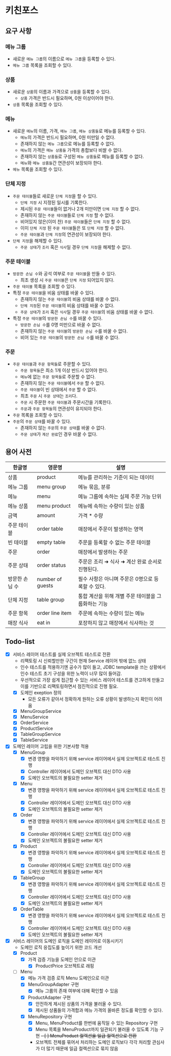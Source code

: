 # 키친포스

## 요구 사항
### 메뉴 그룹
- 새로운 `메뉴 그룹`의 이름으로 `메뉴 그룹`을 등록할 수 있다.
- `메뉴 그룹` 목록을 조회할 수 있다.

### 상품
- 새로운 `상품`의 이름과 가격으로 `상품`을 등록할 수 있다.
    - `상품` 가격은 반드시 필요하며, 0원 이상이어야 한다.
- `상품` 목록을 조회할 수 있다.

### 메뉴
- 새로운 `메뉴`의 이름, 가격, `메뉴 그룹`, `메뉴 상품들`로 메뉴를 등록할 수 있다.
    - `메뉴`의 가격은 반드시 필요하며, 0원 미만일 수 없다.
    - 존재하지 않는 `메뉴 그룹`으로 메뉴를 등록할 수 없다.
    - `메뉴`의 가격은 `메뉴 상품들` 가격의 총합보다 비쌀 수 없다.
    - 존재하지 않는 `상품들`로 구성된 `메뉴 상품들`로 메뉴를 등록할 수 없다.
    - `메뉴`와 `메뉴 상품들`간 연관성이 보장되야 한다.
- `메뉴` 목록을 조회할 수 있다.

### 단체 지정
- `주문 테이블`들로 새로운 `단체 지정`을 할 수 있다.
    - `단체 지정` 시 지정된 일시를 기록한다.
    - 제시된 `주문 테이블`들이 없거나 2개 미만이면 `단체 지정` 할 수 없다.
    - 존재하지 않는 `주문 테이블`들로 `단체 지정` 할 수 없다.
    - 비어있지 않은(이미 찬) `주문 테이블`들은 `단체 지정` 할 수 없다.
    - 이미 `단체 지정` 된 `주문 테이블`들은 또 `단체 지정` 할 수 없다.
    - `주문 테이블`과 `단체 지정`의 연관성이 보장되야 한다.
- `단체 지정`을 해제할 수 있다.
    - `주문 상태`가 `조리` 혹은 `식사`일 경우 `단체 지정`을 해제할 수 없다.
    
### 주문 테이블
- `방문한 손님 수`와 공석 여부로 `주문 테이블`을 만들 수 있다.
    - 최초 생성 시 `주문 테이블`은 `단체 지정` 되어있지 않다.
- `주문 테이블` 목록을 조회할 수 있다.
- 특정 `주문 테이블`을 비움 상태를 바꿀 수 있다.
    - 존재하지 않는 `주문 테이블`의 비움 상태를 바꿀 수 없다.
    - `단체 지정`된 `주문 테이블`의 비움 상태를 바꿀 수 없다.
    - `주문 상태`가 `조리` 혹은 `식사`일 경우 `주문 테이블`의 비움 상태를 바꿀 수 없다.
- 특정 `주문 테이블`의 `방문한 손님 수`를 바꿀 수 있다.
    - `방문한 손님 수`를 0명 미만으로 바꿀 수 없다.
    - 존재하지 않는 `주문 테이블`의 `방문한 손님 수`를 바꿀 수 없다.
    - 비어 있는 `주문 테이블`의 `방문한 손님 수`를 바꿀 수 없다.
  
### 주문
- `주문 테이블`과 `주문 항목들`로 주문할 수 있다.
  - `주문 항목들`은 최소 1개 이상 반드시 있어야 한다.
  - `메뉴`에 없는 `주문 항목들`로 주문할 수 없다.
  - 존재하지 않는 `주문 테이블`에서 `주문` 할 수 없다.
  - `주문 테이블`이 빈 상태에서 `주문` 할 수 없다.
  - 최초 `주문` 시 `주문 상태`는 `조리`다.
  - `주문` 시 주문한 `주문 테이블`과 주문시간을 기록한다.
  - `주문`과 `주문 항목들`의 연관성이 유지되야 한다.
- `주문` 목록을 조회할 수 있다.
- `주문`의 `주문 상태`를 바꿀 수 있다.
  - 존재하지 않는 `주문`의 `주문 상태`를 바꿀 수 없다.
  - `주문 상태`가 `계산 완료`인 경우 바꿀 수 없다.
  
## 용어 사전

| 한글명 | 영문명 | 설명 |
| --- | --- | --- |
| 상품 | product | 메뉴를 관리하는 기준이 되는 데이터 |
| 메뉴 그룹 | menu group | 메뉴 묶음, 분류 |
| 메뉴 | menu | 메뉴 그룹에 속하는 실제 주문 가능 단위 |
| 메뉴 상품 | menu product | 메뉴에 속하는 수량이 있는 상품 |
| 금액 | amount | 가격 * 수량 |
| 주문 테이블 | order table | 매장에서 주문이 발생하는 영역 |
| 빈 테이블 | empty table | 주문을 등록할 수 없는 주문 테이블 |
| 주문 | order | 매장에서 발생하는 주문 |
| 주문 상태 | order status | 주문은 조리 ➜ 식사 ➜ 계산 완료 순서로 진행된다. |
| 방문한 손님 수 | number of guests | 필수 사항은 아니며 주문은 0명으로 등록할 수 있다. |
| 단체 지정 | table group | 통합 계산을 위해 개별 주문 테이블을 그룹화하는 기능 |
| 주문 항목 | order line item | 주문에 속하는 수량이 있는 메뉴 |
| 매장 식사 | eat in | 포장하지 않고 매장에서 식사하는 것 |

## Todo-list
- [X] 서비스 레이어 테스트를 실제 오브젝트 테스트로 전환
  - 리팩토링 시 신뢰할만한 구간이 현재 Service 레이어 밖에 없느 상태
  - 인수 테스트를 적용하기엔 공수가 많이 들고, JDBC template을 쓰는 상황에서 인수 테스트 초기 구성을 위한 노력이 너무 많이 들어감.
  - 우선적으로 가장 쉽게 접근할 수 있는 서비스 레이어 테스트를 견고하게 만들고 이를 기반으로 리팩토링하면서 점진적으로 진행 필요.
  - [X] 도메인 exeption 정의
      - 모든 오류가 같아서 정확하게 원하는 오류 상황이 발생하는지 확인이 어려움
  - [X] MenuGroupService
  - [X] MenuService
  - [X] OrderService
  - [X] ProductService
  - [X] TableGroupService
  - [X] TableService

- [X] 도메인 레이어 고립을 위한 기본사항 적용
  - [X] MenuGroup
    - [X] 변경 영향을 파악하기 위해 service 레이어에서 실제 오브젝트로 테스트 진행
    - [X] Controller 레이어에서 도메인 오브젝트 대신 DTO 사용
    - [X] 도메인 오브젝트의 불필요한 setter 제거
  - [X] Menu
    - [X] 변경 영향을 파악하기 위해 service 레이어에서 실제 오브젝트로 테스트 진행
    - [X] Controller 레이어에서 도메인 오브젝트 대신 DTO 사용
    - [X] 도메인 오브젝트의 불필요한 setter 제거
  - [X] Order
    - [X] 변경 영향을 파악하기 위해 service 레이어에서 실제 오브젝트로 테스트 진행
    - [X] Controller 레이어에서 도메인 오브젝트 대신 DTO 사용
    - [X] 도메인 오브젝트의 불필요한 setter 제거
  - [X] Product
    - [X] 변경 영향을 파악하기 위해 service 레이어에서 실제 오브젝트로 테스트 진행
    - [X] Controller 레이어에서 도메인 오브젝트 대신 DTO 사용
    - [X] 도메인 오브젝트의 불필요한 setter 제거
  - [X] TableGroup
    - [X] 변경 영향을 파악하기 위해 service 레이어에서 실제 오브젝트로 테스트 진행
    - [X] Controller 레이어에서 도메인 오브젝트 대신 DTO 사용
    - [X] 도메인 오브젝트의 불필요한 setter 제거
  - [X] OrderTable
    - [X] 변경 영향을 파악하기 위해 service 레이어에서 실제 오브젝트로 테스트 진행
    - [X] Controller 레이어에서 도메인 오브젝트 대신 DTO 사용
    - [X] 도메인 오브젝트의 불필요한 setter 제거
  
- [X] 서비스 레이어의 도메인 로직을 도메인 레이어로 이동시키기
  - 도메인 로직 응집도를 높이기 위한 코드 개선
  - [X] Product
    - [X] 가격 검증 기능을 도메인 안으로 이관
      - [X] ProductPrice 오브젝트로 래핑
  - [ ] Menu
    - [X] 메뉴 가격 검증 로직 Menu 도메인으로 이관
    - [X] MenuGroupAdapter 구현
      - [X] 메뉴 그룹의 존재 여부에 대해 확인할 수 있음
    - [X] ProductAdapter 구현
      - [X] 안전하게 제시된 상품의 가격을 불러올 수 있다.
      - [X] 제시된 상품들의 가격합과 메뉴 가격의 올바른 정도를 확인할 수 있다.
    - [X] MenuRepository 구현
      - [X] Menu, MenuProduct를 한번에 움직일 수 있는 Repository 구현
      - [X] Menu 목록을 MenuProduct까지 일관되기 불러올 수 있도록 기능 구현
    ~~- [ ] MenuProduct 컬렉션을 일급 컬렉션으로 전환~~
      - 오브젝트 전체를 묶어서 처리하는 도메인 로직보다 각각 처리할 관심사가 더 많기 때문에 일급 컬렉션으로 묶지 않음
